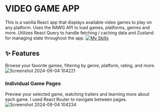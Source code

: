 # VIDEO GAME APP

This is a vanilla React app that displays available video games to play on any platform. Uses the RAWG API to load games, platforms, genres and more.
Utilizes React Query to handle fetching / caching data and Zustand for managing state throughout the app.
[![My Skills](https://skillicons.dev/icons?i=ts,react,vite,nodejs)](https://skillicons.dev)

## ✨ Features

Browse your favorite games, filtering by genre, platform, rating, and more.
![Screenshot 2024-09-04 104221](https://github.com/user-attachments/assets/ac347188-ec3f-4895-ae1a-a6c137190c08)


### Individual Game Pages
Preview your selected game, watching trailers and learning more about each game. I used React Router to navigate between pages. 
![Screenshot 2024-09-04 104234](https://github.com/user-attachments/assets/45405016-1d91-4b82-ad4c-ce9976d52131)

